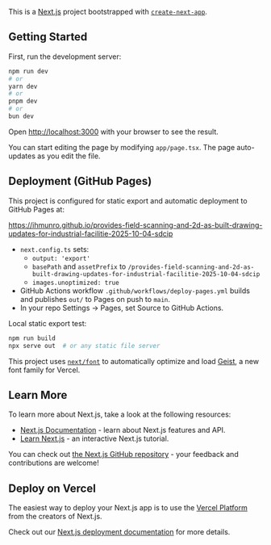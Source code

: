 This is a [Next.js](https://nextjs.org) project bootstrapped with [`create-next-app`](https://nextjs.org/docs/app/api-reference/cli/create-next-app).

## Getting Started

First, run the development server:

```bash
npm run dev
# or
yarn dev
# or
pnpm dev
# or
bun dev
```

Open [http://localhost:3000](http://localhost:3000) with your browser to see the result.

You can start editing the page by modifying `app/page.tsx`. The page auto-updates as you edit the file.

## Deployment (GitHub Pages)

This project is configured for static export and automatic deployment to GitHub Pages at:

https://ihmunro.github.io/provides-field-scanning-and-2d-as-built-drawing-updates-for-industrial-facilitie-2025-10-04-sdcip

- `next.config.ts` sets:
  - `output: 'export'`
  - `basePath` and `assetPrefix` to `/provides-field-scanning-and-2d-as-built-drawing-updates-for-industrial-facilitie-2025-10-04-sdcip`
  - `images.unoptimized: true`
- GitHub Actions workflow `.github/workflows/deploy-pages.yml` builds and publishes `out/` to Pages on push to `main`.
- In your repo Settings → Pages, set Source to GitHub Actions.

Local static export test:

```bash
npm run build
npx serve out  # or any static file server
```

This project uses [`next/font`](https://nextjs.org/docs/app/building-your-application/optimizing/fonts) to automatically optimize and load [Geist](https://vercel.com/font), a new font family for Vercel.

## Learn More

To learn more about Next.js, take a look at the following resources:

- [Next.js Documentation](https://nextjs.org/docs) - learn about Next.js features and API.
- [Learn Next.js](https://nextjs.org/learn) - an interactive Next.js tutorial.

You can check out [the Next.js GitHub repository](https://github.com/vercel/next.js) - your feedback and contributions are welcome!

## Deploy on Vercel

The easiest way to deploy your Next.js app is to use the [Vercel Platform](https://vercel.com/new?utm_medium=default-template&filter=next.js&utm_source=create-next-app&utm_campaign=create-next-app-readme) from the creators of Next.js.

Check out our [Next.js deployment documentation](https://nextjs.org/docs/app/building-your-application/deploying) for more details.
